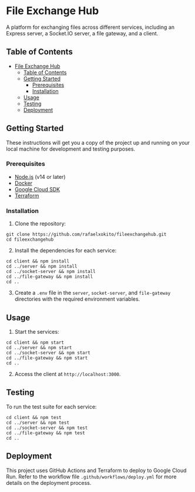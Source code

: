 # File Exchange Hub

A platform for exchanging files across different services, including an Express server, a Socket.IO server, a file gateway, and a client.

## Table of Contents

- [File Exchange Hub](#file-exchange-hub)
  - [Table of Contents](#table-of-contents)
  - [Getting Started](#getting-started)
    - [Prerequisites](#prerequisites)
    - [Installation](#installation)
  - [Usage](#usage)
  - [Testing](#testing)
  - [Deployment](#deployment)

## Getting Started

These instructions will get you a copy of the project up and running on your local machine for development and testing purposes.

### Prerequisites

- [Node.js](https://nodejs.org/) (v14 or later)
- [Docker](https://www.docker.com/)
- [Google Cloud SDK](https://cloud.google.com/sdk/docs/install)
- [Terraform](https://www.terraform.io/downloads.html)

### Installation

1. Clone the repository:

```
git clone https://github.com/rafaelxokito/fileexchangehub.git
cd fileexchangehub
```

2. Install the dependencies for each service:

```
cd client && npm install
cd ../server && npm install
cd ../socket-server && npm install
cd ../file-gateway && npm install
cd ..
```

3. Create a `.env` file in the `server`, `socket-server`, and `file-gateway` directories with the required environment variables.

## Usage

1. Start the services:

```
cd client && npm start
cd ../server && npm start
cd ../socket-server && npm start
cd ../file-gateway && npm start
cd ..
```


2. Access the client at `http://localhost:3000`.

## Testing

To run the test suite for each service:

```
cd client && npm test
cd ../server && npm test
cd ../socket-server && npm test
cd ../file-gateway && npm test
cd ..
```


## Deployment

This project uses GitHub Actions and Terraform to deploy to Google Cloud Run. Refer to the workflow file `.github/workflows/deploy.yml` for more details on the deployment process.